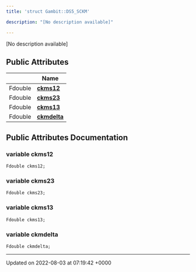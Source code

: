 ```yaml
---
title: 'struct Gambit::DS5_SCKM'

description: "[No description available]"

---
```









[No description available]

## Public Attributes

|                | Name           |
| -------------- | -------------- |
| Fdouble | **[ckms12](/documentation/code/gambit_2.2/classes/structgambit_1_1ds5__sckm/#variable-ckms12)**  |
| Fdouble | **[ckms23](/documentation/code/gambit_2.2/classes/structgambit_1_1ds5__sckm/#variable-ckms23)**  |
| Fdouble | **[ckms13](/documentation/code/gambit_2.2/classes/structgambit_1_1ds5__sckm/#variable-ckms13)**  |
| Fdouble | **[ckmdelta](/documentation/code/gambit_2.2/classes/structgambit_1_1ds5__sckm/#variable-ckmdelta)**  |

## Public Attributes Documentation

### variable ckms12

```
Fdouble ckms12;
```


### variable ckms23

```
Fdouble ckms23;
```


### variable ckms13

```
Fdouble ckms13;
```


### variable ckmdelta

```
Fdouble ckmdelta;
```


-------------------------------

Updated on 2022-08-03 at 07:19:42 +0000